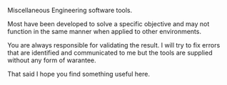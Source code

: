 Miscellaneous Engineering software tools.

Most have been developed to solve a specific objective and may not function
in the same manner when applied to other environments.

You are always responsible for validating the result. I will try to fix
errors that are identified and communicated to me but the tools are
supplied without any form of warantee.

That said I hope you find something useful here.
